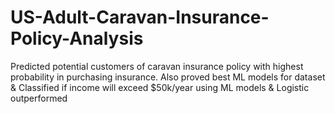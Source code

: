 # US-Adult-Caravan-Insurance-Policy-Analysis
Predicted potential customers of caravan insurance policy with highest probability in purchasing insurance. Also proved best ML models for dataset &amp;  Classified if income will exceed $50k/year using ML models &amp; Logistic outperformed
